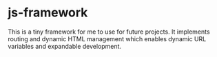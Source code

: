 # js-framework

This is a tiny framework for me to use for future projects. It implements routing and dynamic HTML management which enables dynamic URL variables and expandable development.
